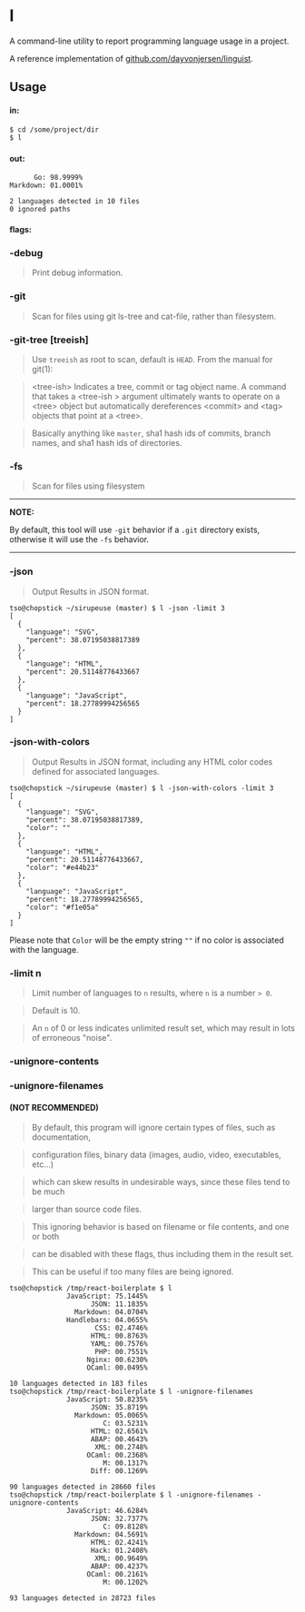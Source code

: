 # l

A command-line utility to report programming language usage in a project.

A reference implementation of [github.com/dayvonjersen/linguist](https://github.com/dayvonjersen/linguist).

## Usage

#### in:

```bash
$ cd /some/project/dir
$ l
```

#### out:

```
      Go: 98.9999%
Markdown: 01.0001%

2 languages detected in 10 files
0 ignored paths
```

#### flags:

### -debug

> Print debug information.

### -git

> Scan for files using git ls-tree and cat-file, rather than filesystem.

### -git-tree [treeish]

> Use `treeish` as root to scan, default is `HEAD`. From the manual for git(1):


> &lt;tree-ish&gt;
> Indicates a tree, commit or tag object name. A command that takes a 
> &lt;tree-ish &gt; argument ultimately wants to operate on a &lt;tree&gt; object
> but automatically dereferences &lt;commit&gt; and &lt;tag&gt; objects that point at a &lt;tree&gt;.


> Basically anything like `master`, sha1 hash ids of commits, branch names, and sha1 hash ids of directories.

### -fs

> Scan for files using filesystem

---

**NOTE:**

By default, this tool will use `-git` behavior if a `.git` directory exists, otherwise it will use the `-fs` behavior.

---

### -json

> Output Results in JSON format.

```
tso@chopstick ~/sirupeuse (master) $ l -json -limit 3
[
  {
    "language": "SVG",
    "percent": 38.07195038817389
  },
  {
    "language": "HTML",
    "percent": 20.51148776433667
  },
  {
    "language": "JavaScript",
    "percent": 18.27789994256565
  }
]
```

### -json-with-colors

> Output Results in JSON format, including any HTML color codes defined for associated languages.

```
tso@chopstick ~/sirupeuse (master) $ l -json-with-colors -limit 3
[
  {
    "language": "SVG",
    "percent": 38.07195038817389,
    "color": ""
  },
  {
    "language": "HTML",
    "percent": 20.51148776433667,
    "color": "#e44b23"
  },
  {
    "language": "JavaScript",
    "percent": 18.27789994256565,
    "color": "#f1e05a"
  }
]
```

Please note that `Color` will be the empty string `""` if no color is associated with the language.

### -limit n

> Limit number of languages to `n` results, where `n` is a number `> 0`.

> Default is 10.

> An `n` of 0 or less indicates unlimited result set, which may result in lots of erroneous "noise".

### -unignore-contents

### -unignore-filenames

#### (NOT RECOMMENDED)

> By default, this program will ignore certain types of files, such as documentation,

> configuration files, binary data (images, audio, video, executables, etc...)

> which can skew results in undesirable ways, since these files tend to be much

> larger than source code files. 

> This ignoring behavior is based on filename or file contents, and one or both

> can be disabled with these flags, thus including them in the result set.

> This can be useful if too many files are being ignored.

```
tso@chopstick /tmp/react-boilerplate $ l
              JavaScript: 75.1445%
                    JSON: 11.1835%
                Markdown: 04.0704%
              Handlebars: 04.0655%
                     CSS: 02.4746%
                    HTML: 00.8763%
                    YAML: 00.7576%
                     PHP: 00.7551%
                   Nginx: 00.6230%
                   OCaml: 00.0495%

10 languages detected in 183 files
tso@chopstick /tmp/react-boilerplate $ l -unignore-filenames
              JavaScript: 50.8235%
                    JSON: 35.8719%
                Markdown: 05.0065%
                       C: 03.5231%
                    HTML: 02.6561%
                    ABAP: 00.4643%
                     XML: 00.2748%
                   OCaml: 00.2368%
                       M: 00.1317%
                    Diff: 00.1269%

90 languages detected in 28660 files
tso@chopstick /tmp/react-boilerplate $ l -unignore-filenames -unignore-contents
              JavaScript: 46.6284%
                    JSON: 32.7377%
                       C: 09.8128%
                Markdown: 04.5691%
                    HTML: 02.4241%
                    Hack: 01.2408%
                     XML: 00.9649%
                    ABAP: 00.4237%
                   OCaml: 00.2161%
                       M: 00.1202%

93 languages detected in 28723 files
```
